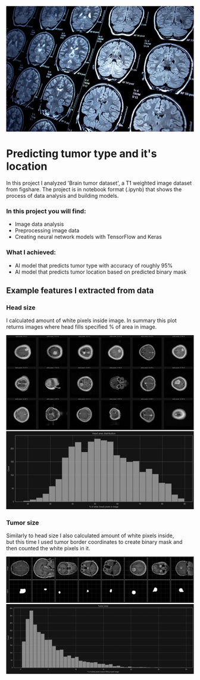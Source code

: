 <div class="img-bg">
    <img src="./media/bg.png">
</div>

<h1>Predicting tumor type and it's location</h1>
<p>
    In this project I analyzed 'Brain tumor dataset', a T1 weighted image dataset from figshare.
    The project is in notebook format (.ipynb) that shows the process of data analysis and building models.
</p>

<h3>In this project you will find:</h2>
<ul>
    <li>Image data analysis</li>
    <li>Preprocessing image data</li>
    <li>Creating neural network models with TensorFlow and Keras</li>
</ul>

<h3>What I achieved:</h2>
<ul>
    <li>AI model that predicts tumor type with accuracy of roughly 95%</li>
    <li>AI model that predicts tumor location based on predicted binary mask</li>
</ul>

<h2>Example features I extracted from data</h2>
<h3>Head size</h2>
<p>
    I calculated amount of white pixels inside image.
    In summary this plot returns images where head fills specified % of area in image.
</p>

<img src="./media/skull-size.png">
<img src="./media/skull-size-2.png">

<h3>Tumor size</h2>
<p>
    Similarly to head size I also calculated amount of white pixels inside,<br>
    but this time I used tumor border coordinates to create binary mask and then counted the white pixels in it.
</p>

<img src="./media/tumor-size.png">
<img src="./media/tumor-size-2.png">
